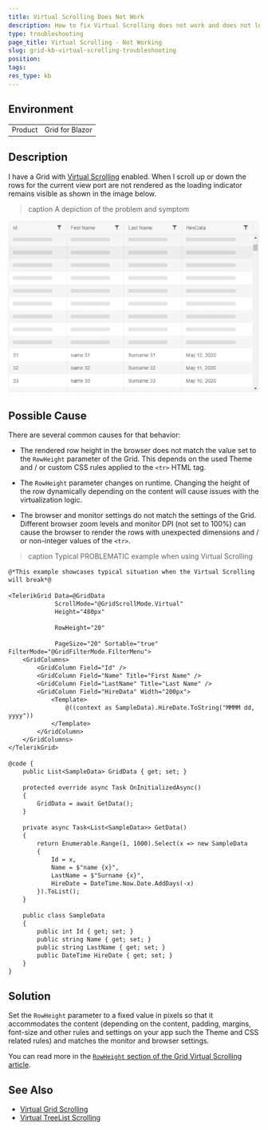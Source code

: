 ```yaml
---
title: Virtual Scrolling Does Not Work
description: How to fix Virtual Scrolling does not work and does not load data.
type: troubleshooting
page_title: Virtual Scrolling - Not Working
slug: grid-kb-virtual-scrolling-troubleshooting
position:
tags:
res_type: kb
---
```


## Environment
<table>
	<tbody>
		<tr>
			<td>Product</td>
			<td>Grid for Blazor</td>
		</tr>
	</tbody>
</table>


## Description
I have a Grid with [Virtual Scrolling](slug:components/grid/virtual-scrolling) enabled. When I scroll up or down the rows for the current view port are not rendered as the loading indicator remains visible as shown in the image below.

>caption A depiction of the problem and symptom

![Blazor Virtual Scrolling Loading Indicator](images/virtual-scrolling-loading-indicator.png)


## Possible Cause

There are several common causes for that behavior:

* The rendered row height in the browser does not match the value set to the `RowHeight` parameter of the Grid. This depends on the used Theme and / or custom CSS rules applied to the `<tr>` HTML tag.

* The `RowHeight` parameter changes on runtime. Changing the height of the row dynamically depending on the content will cause issues with the virtualization logic.

* The browser and monitor settings do not match the settings of the Grid. Different browser zoom levels and monitor DPI (not set to 100%) can cause the browser to render the rows with unexpected dimensions and / or non-integer values of the `<tr>`.

>caption Typical PROBLEMATIC example when using Virtual Scrolling

````RAZOR
@*This example showcases typical situation when the Virtual Scrolling will break*@

<TelerikGrid Data=@GridData
             ScrollMode="@GridScrollMode.Virtual"
             Height="480px" 
             
             RowHeight="20"
             
             PageSize="20" Sortable="true" FilterMode="@GridFilterMode.FilterMenu">
    <GridColumns>
        <GridColumn Field="Id" />
        <GridColumn Field="Name" Title="First Name" />
        <GridColumn Field="LastName" Title="Last Name" />
        <GridColumn Field="HireData" Width="200px">
            <Template>
                @((context as SampleData).HireDate.ToString("MMMM dd, yyyy"))
            </Template>
        </GridColumn>
    </GridColumns>
</TelerikGrid>

@code {
    public List<SampleData> GridData { get; set; }

    protected override async Task OnInitializedAsync()
    {
        GridData = await GetData();
    }

    private async Task<List<SampleData>> GetData()
    {
        return Enumerable.Range(1, 1000).Select(x => new SampleData
        {
            Id = x,
            Name = $"name {x}",
            LastName = $"Surname {x}",
            HireDate = DateTime.Now.Date.AddDays(-x)
        }).ToList();
    }

    public class SampleData
    {
        public int Id { get; set; }
        public string Name { get; set; }
        public string LastName { get; set; }
        public DateTime HireDate { get; set; }
    }
}
````


## Solution

Set the `RowHeight` parameter to a fixed value in pixels so that it accommodates the content (depending on the content, padding, margins, font-size and other rules and settings on your app such the Theme and CSS related rules) and matches the monitor and browser settings.

You can read more in the [`RowHeight` section of the Grid Virtual Scrolling article](slug:components/grid/virtual-scrolling#rowheight).

## See Also

* [Virtual Grid Scrolling](slug:components/grid/virtual-scrolling)
* [Virtual TreeList Scrolling](slug:treelist-virtual-scrolling)
